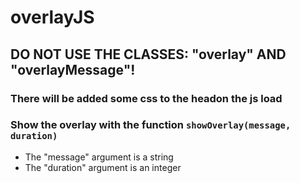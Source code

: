 # overlayJS

## DO NOT USE THE CLASSES: "overlay" AND "overlayMessage"!

### There will be added some css to the headon the js load
### Show the overlay with the function `showOverlay(message, duration)`
* The "message" argument is a string
* The "duration" argument is an integer

